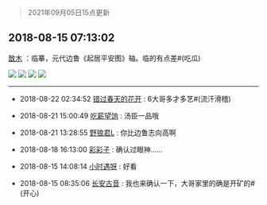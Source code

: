 > 2021年09月05日15点更新
<link rel="stylesheet" href="https://cdn.jsdelivr.net/gh/taotie6/sampleJSON@main/css/photo_show.css">


 ## 2018-08-15 07:13:02 

 [㪚木](https://www.coolapk.com/feed/7743756?shareKey=NGRhMDA1NjRiMzM5NjEzMTc0M2M~) ：临摹，元代边鲁《起居平安图》轴。临的有点差#(吃瓜) 

<div class="album">
<img class="img-item" src="https://image.coolapk.com/feed/2018/0815/1081091_1534288376_1633@640x1382.jpg" />
<img class="img-item" src="https://image.coolapk.com/feed/2018/0815/1081091_1534288377_1862@983x2375.jpg" />
<img class="img-item" src="https://image.coolapk.com/feed/2018/0815/1081091_1534288378_7371@1576x2015.jpg" />
<img class="img-item" src="https://image.coolapk.com/feed/2018/0815/1081091_1534288380_9919@1747x2000.jpg" />
</div>

 ------- 

- 2018-08-22 02:34:52 [错过春天的花开](uid=1410624) : 6大哥多才多艺#(流汗滑稽) 

- 2018-08-21 15:00:49 [吃薪望饷](uid=718942) : 汤臣一品哦 

- 2018-08-21 13:28:55 [野狼君L](uid=935230) : 你比边鲁志向高啊 

- 2018-08-18 16:13:00 [彩彩子](uid=713689) : 确认过眼神…… 

- 2018-08-15 14:08:14 [小时遇呀](uid=1811789) : 好看 

- 2018-08-15 08:35:06 [长安古音](uid=803933) : 我也来确认一下，大哥家里的确是开矿的#(开心) 

